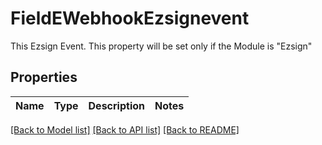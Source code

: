 # FieldEWebhookEzsignevent

This Ezsign Event. This property will be set only if the Module is \"Ezsign\"

## Properties

Name | Type | Description | Notes
------------ | ------------- | ------------- | -------------

[[Back to Model list]](../README.md#documentation-for-models) [[Back to API list]](../README.md#documentation-for-api-endpoints) [[Back to README]](../README.md)


